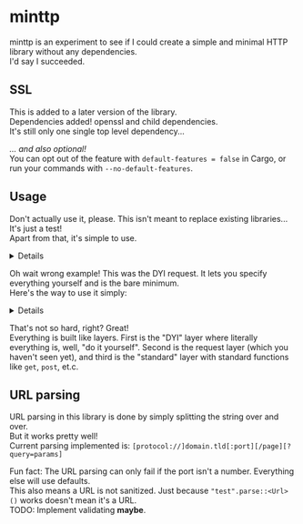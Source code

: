 # minttp

minttp is an experiment to see if I could create a simple and minimal HTTP library without any dependencies.  
I'd say I succeeded.


## SSL

This is added to a later version of the library.  
Dependencies added! openssl and child dependencies.  
It's still only one single top level dependency...

*... and also optional!*  
You can opt out of the feature with `default-features = false` in Cargo, or run your commands with `--no-default-features`.

## Usage

Don't actually use it, please. This isn't meant to replace existing libraries... It's just a test!  
Apart from that, it's simple to use.  
<details>

```Rust
[dyi]
```

</details>

Oh wait wrong example! This was the DYI request. It lets you specify everything yourself and is the bare minimum.  
Here's the way to use it simply:  
<details>

```Rust
[high-level]
```

</details>

That's not so hard, right? Great!  
Everything is built like layers. First is the "DYI" layer where literally everything is, well, "do it yourself".
Second is the request layer (which you haven't seen yet),
and third is the "standard" layer with standard functions like `get`, `post`, et.c.

## URL parsing

URL parsing in this library is done by simply splitting the string over and over.  
But it works pretty well!  
Current parsing implemented is: `[protocol://]domain.tld[:port][/page][?query=params]`

Fun fact: The URL parsing can only fail if the port isn't a number. Everything else will use defaults.  
This also means a URL is not sanitized. Just because `"test".parse::<Url>()` works doesn't mean it's a URL.  
TODO: Implement validating **maybe**.
